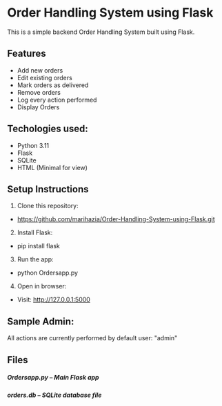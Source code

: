 # Order Handling System using Flask
This is a simple backend Order Handling System built using Flask.

## Features
- Add new orders
- Edit existing orders
- Mark orders as delivered
- Remove orders
- Log every action performed
- Display Orders

## Techologies used:
- Python 3.11
- Flask
- SQLite
- HTML (Minimal for view)

## Setup Instructions
1. Clone this repository:
- https://github.com/marihazia/Order-Handling-System-using-Flask.git

2. Install Flask:
- pip install flask

3. Run the app:
- python Ordersapp.py
   
4. Open in browser:
- Visit: http://127.0.0.1:5000


## Sample Admin:
All actions are currently performed by default user: "admin"  

## Files
##### Ordersapp.py – Main Flask app
##### orders.db – SQLite database file 


  
    
